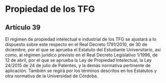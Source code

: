 # Propiedad de los TFG

## Artículo 39

El régimen de propiedad intelectual e industrial de los TFG se ajustará a lo dispuesto sobre
este respecto en el Real Decreto 1791/2010, de 30 de diciembre, por el que se aprueba el Estatuto del
Estudiante Universitario, así como, al régimen jurídico previsto en el Real Decreto Legislativo 1/1996,
de 12 de abril, por el que se aprueba la Ley de Propiedad Intelectual, la Ley 24/2015 de 24 de julio de
Patentes, y la demás normativa pertinente de aplicación. También se regirá por los términos descritos en
los Estatutos y otra normativa de la Universidad de Córdoba.
